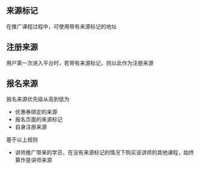 ## 来源标记

在推广课程过程中，可使用带有来源标记的地址

## 注册来源

用户第一次进入平台时，若带有来源标记，则以此作为注册来源

## 报名来源

报名来源优先级从高到低为

- 优惠券绑定的来源
- 报名页面的来源标记
- 自身注册来源

基于以上规则

- 讲师推广带来的学员，在没有来源标记的情况下购买该讲师的其他课程，始终算作是讲师来源